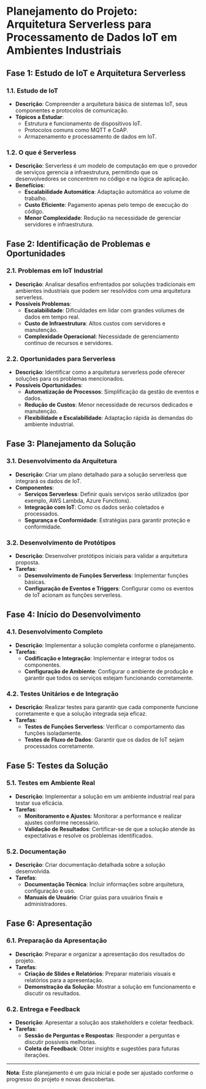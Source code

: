 # Planejamento do Projeto: Arquitetura Serverless para Processamento de Dados IoT em Ambientes Industriais

## Fase 1: Estudo de IoT e Arquitetura Serverless

### 1.1. **Estudo de IoT**
- **Descrição**: Compreender a arquitetura básica de sistemas IoT, seus componentes e protocolos de comunicação.
- **Tópicos a Estudar**:
  - Estrutura e funcionamento de dispositivos IoT.
  - Protocolos comuns como MQTT e CoAP.
  - Armazenamento e processamento de dados em IoT.

### 1.2. **O que é Serverless**
- **Descrição**: Serverless é um modelo de computação em que o provedor de serviços gerencia a infraestrutura, permitindo que os desenvolvedores se concentrem no código e na lógica de aplicação. 
- **Benefícios**:
  - **Escalabilidade Automática**: Adaptação automática ao volume de trabalho.
  - **Custo Eficiente**: Pagamento apenas pelo tempo de execução do código.
  - **Menor Complexidade**: Redução na necessidade de gerenciar servidores e infraestrutura.

## Fase 2: Identificação de Problemas e Oportunidades

### 2.1. **Problemas em IoT Industrial**
- **Descrição**: Analisar desafios enfrentados por soluções tradicionais em ambientes industriais que podem ser resolvidos com uma arquitetura serverless.
- **Possíveis Problemas**:
  - **Escalabilidade**: Dificuldades em lidar com grandes volumes de dados em tempo real.
  - **Custo de Infraestrutura**: Altos custos com servidores e manutenção.
  - **Complexidade Operacional**: Necessidade de gerenciamento contínuo de recursos e servidores.

### 2.2. **Oportunidades para Serverless**
- **Descrição**: Identificar como a arquitetura serverless pode oferecer soluções para os problemas mencionados.
- **Possíveis Oportunidades**:
  - **Automatização de Processos**: Simplificação da gestão de eventos e dados.
  - **Redução de Custos**: Menor necessidade de recursos dedicados e manutenção.
  - **Flexibilidade e Escalabilidade**: Adaptação rápida às demandas do ambiente industrial.

## Fase 3: Planejamento da Solução

### 3.1. **Desenvolvimento da Arquitetura**
- **Descrição**: Criar um plano detalhado para a solução serverless que integrará os dados de IoT.
- **Componentes**:
  - **Serviços Serverless**: Definir quais serviços serão utilizados (por exemplo, AWS Lambda, Azure Functions).
  - **Integração com IoT**: Como os dados serão coletados e processados.
  - **Segurança e Conformidade**: Estratégias para garantir proteção e conformidade.

### 3.2. **Desenvolvimento de Protótipos**
- **Descrição**: Desenvolver protótipos iniciais para validar a arquitetura proposta.
- **Tarefas**:
  - **Desenvolvimento de Funções Serverless**: Implementar funções básicas.
  - **Configuração de Eventos e Triggers**: Configurar como os eventos de IoT acionam as funções serverless.

## Fase 4: Início do Desenvolvimento

### 4.1. **Desenvolvimento Completo**
- **Descrição**: Implementar a solução completa conforme o planejamento.
- **Tarefas**:
  - **Codificação e Integração**: Implementar e integrar todos os componentes.
  - **Configuração de Ambiente**: Configurar o ambiente de produção e garantir que todos os serviços estejam funcionando corretamente.

### 4.2. **Testes Unitários e de Integração**
- **Descrição**: Realizar testes para garantir que cada componente funcione corretamente e que a solução integrada seja eficaz.
- **Tarefas**:
  - **Testes de Funções Serverless**: Verificar o comportamento das funções isoladamente.
  - **Testes de Fluxo de Dados**: Garantir que os dados de IoT sejam processados corretamente.

## Fase 5: Testes da Solução

### 5.1. **Testes em Ambiente Real**
- **Descrição**: Implementar a solução em um ambiente industrial real para testar sua eficácia.
- **Tarefas**:
  - **Monitoramento e Ajustes**: Monitorar a performance e realizar ajustes conforme necessário.
  - **Validação de Resultados**: Certificar-se de que a solução atende às expectativas e resolve os problemas identificados.

### 5.2. **Documentação**
- **Descrição**: Criar documentação detalhada sobre a solução desenvolvida.
- **Tarefas**:
  - **Documentação Técnica**: Incluir informações sobre arquitetura, configuração e uso.
  - **Manuais de Usuário**: Criar guias para usuários finais e administradores.

## Fase 6: Apresentação

### 6.1. **Preparação da Apresentação**
- **Descrição**: Preparar e organizar a apresentação dos resultados do projeto.
- **Tarefas**:
  - **Criação de Slides e Relatórios**: Preparar materiais visuais e relatórios para a apresentação.
  - **Demonstração da Solução**: Mostrar a solução em funcionamento e discutir os resultados.

### 6.2. **Entrega e Feedback**
- **Descrição**: Apresentar a solução aos stakeholders e coletar feedback.
- **Tarefas**:
  - **Sessão de Perguntas e Respostas**: Responder a perguntas e discutir possíveis melhorias.
  - **Coleta de Feedback**: Obter insights e sugestões para futuras iterações.

---

**Nota**: Este planejamento é um guia inicial e pode ser ajustado conforme o progresso do projeto e novas descobertas.

